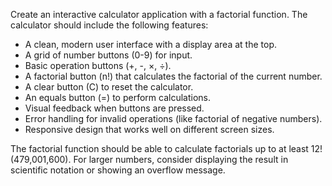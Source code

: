 Create an interactive calculator application with a factorial function. The calculator should include the following features:

- A clean, modern user interface with a display area at the top.
- A grid of number buttons (0-9) for input.
- Basic operation buttons (+, -, ×, ÷).
- A factorial button (n!) that calculates the factorial of the current number.
- A clear button (C) to reset the calculator.
- An equals button (=) to perform calculations.
- Visual feedback when buttons are pressed.
- Error handling for invalid operations (like factorial of negative numbers).
- Responsive design that works well on different screen sizes.

The factorial function should be able to calculate factorials up to at least 12! (479,001,600). For larger numbers, consider displaying the result in scientific notation or showing an overflow message.